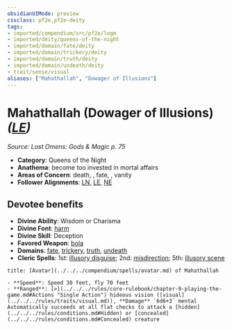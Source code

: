 ```yaml
---
obsidianUIMode: preview
cssclass: pf2e,pf2e-deity
tags:
- imported/compendium/src/pf2e/logm
- imported/deity/queens-of-the-night
- imported/domain/fate/deity
- imported/domain/trickery/deity
- imported/domain/truth/deity
- imported/domain/undeath/deity
- trait/sense/visual
aliases: ["Mahathallah", "Dowager of Illusions"]
---
```

# Mahathallah (Dowager of Illusions) *([LE](lawful-evil-b1.md))*  
*Source: Lost Omens: Gods & Magic p. 75*  

- **Category**: Queens of the Night
- **Anathema**: become too invested in mortal affairs
- **Areas of Concern**: death, , fate, , vanity
- **Follower Alignments**: [LN](lawful-neutral-b1.md), [LE](lawful-evil-b1.md), [NE](neutral-evil-b1.md)

## Devotee benefits

- **Divine Ability**: Wisdom or Charisma
- **Divine Font**: [harm](../../spells/harm.md)
- **Divine Skill**: Deception
- **Favored Weapon**: [bola](../../equipment/items/bola-apg.md)
- **Domains**: [fate](../domains.md#Fate), [trickery](../domains.md#Trickery), [truth](../domains.md#Truth), [undeath](../domains.md#Undeath)
- **Cleric Spells**: 1st: [illusory disguise](../../spells/illusory-disguise.md); 2nd: [misdirection](../../spells/misdirection.md); 5th: [illusory scene](../../spells/illusory-scene.md)

```ad-embed-avatar
title: [Avatar](../../../compendium/spells/avatar.md) of Mahathallah

- **Speed**: Speed 30 feet, fly 70 feet
- **Ranged**: [>](../../../rules/core-rulebook/chapter-9-playing-the-game.md#Actions "Single Action") hideous vision ([visual](../../../rules/traits/visual.md)), **Damage** `6d6+3` mental Automatically succeeds at all flat checks to attack a [hidden](../../../rules/conditions.md#Hidden) or [concealed](../../../rules/conditions.md#Concealed) creature
```
